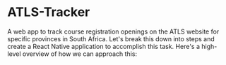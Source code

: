 # ATLS-Tracker
A web app to track course registration openings on the ATLS website for specific provinces in South Africa. Let's break this down into steps and create a React Native application to accomplish this task. Here's a high-level overview of how we can approach this:
